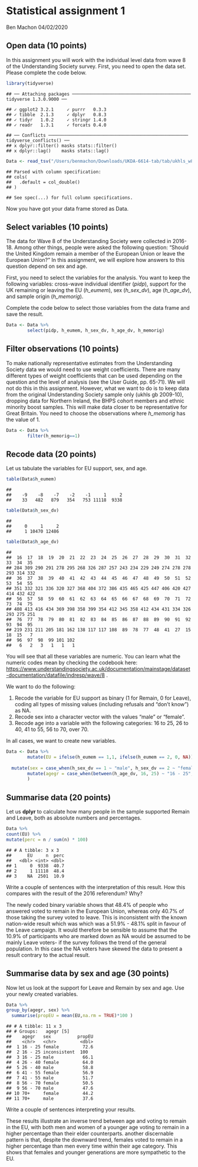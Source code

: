 Statistical assignment 1
================
Ben Machon
04/02/2020

## Open data (10 points)

In this assignment you will work with the individual level data from
wave 8 of the Understanding Society survey. First, you need to open the
data set. Please complete the code
    below.

``` r
library(tidyverse)
```

    ## ── Attaching packages ───────────────────────────────────────────── tidyverse 1.3.0.9000 ──

    ## ✓ ggplot2 3.2.1     ✓ purrr   0.3.3
    ## ✓ tibble  2.1.3     ✓ dplyr   0.8.3
    ## ✓ tidyr   1.0.2     ✓ stringr 1.4.0
    ## ✓ readr   1.3.1     ✓ forcats 0.4.0

    ## ── Conflicts ───────────────────────────────────────────────────── tidyverse_conflicts() ──
    ## x dplyr::filter() masks stats::filter()
    ## x dplyr::lag()    masks stats::lag()

``` r
Data <- read_tsv("/Users/benmachon/Downloads/UKDA-6614-tab/tab/ukhls_w8/h_indresp.tab")
```

    ## Parsed with column specification:
    ## cols(
    ##   .default = col_double()
    ## )

    ## See spec(...) for full column specifications.

Now you have got your data frame stored as Data.

## Select variables (10 points)

The data for Wave 8 of the Understanding Society were collected in
2016-18. Among other things, people were asked the following question:
“Should the United Kingdom remain a member of the European Union or
leave the European Union?” In this assignment, we will explore how
answers to this question depend on sex and age.

First, you need to select the variables for the analysis. You want to
keep the following variables: cross-wave individual identifier (*pidp*),
support for the UK remaining or leaving the EU (*h\_eumem*), sex
(*h\_sex\_dv*), age (*h\_age\_dv*), and sample origin (*h\_memorig*).

Complete the code below to select those variables from the data frame
and save the result.

``` r
Data <- Data %>%
        select(pidp, h_eumem, h_sex_dv, h_age_dv, h_memorig)
```

## Filter observations (10 points)

To make nationally representative estimates from the Understanding
Society data we would need to use weight coefficients. There are many
different types of weight coefficients that can be used depending on the
question and the level of analysis (see the User Guide, pp. 65-71). We
will not do this in this assignment. However, what we want to do is to
keep data from the original Understanding Society sample only (ukhls gb
2009-10), dropping data for Northern Ireland, the BHPS cohort members
and ethnic minority boost samples. This will make data closer to be
representative for Great Britain. You need to choose the observations
where *h\_memorig* has the value of 1.

``` r
Data <- Data %>%
        filter(h_memorig==1)
```

## Recode data (20 points)

Let us tabulate the variables for EU support, sex, and age.

``` r
table(Data$h_eumem)
```

    ## 
    ##    -9    -8    -7    -2    -1     1     2 
    ##    33   482   879   354   753 11118  9338

``` r
table(Data$h_sex_dv)
```

    ## 
    ##     0     1     2 
    ##     1 10470 12486

``` r
table(Data$h_age_dv)
```

    ## 
    ##  16  17  18  19  20  21  22  23  24  25  26  27  28  29  30  31  32  33  34  35 
    ## 284 309 290 291 278 295 268 326 287 257 243 234 229 249 274 278 278 293 314 332 
    ##  36  37  38  39  40  41  42  43  44  45  46  47  48  49  50  51  52  53  54  55 
    ## 351 332 321 336 320 327 368 404 372 386 435 465 425 447 406 420 427 414 432 422 
    ##  56  57  58  59  60  61  62  63  64  65  66  67  68  69  70  71  72  73  74  75 
    ## 408 413 416 434 369 398 358 399 354 412 345 358 412 434 431 334 326 293 275 251 
    ##  76  77  78  79  80  81  82  83  84  85  86  87  88  89  90  91  92  93  94  95 
    ## 219 231 211 205 181 162 138 117 117 108  89  78  77  48  41  27  15  18  15   7 
    ##  96  97  98  99 101 102 
    ##   6   2   3   1   1   1

You will see that all these variables are numeric. You can learn what
the numeric codes mean by checking the codebook here:
<https://www.understandingsociety.ac.uk/documentation/mainstage/dataset-documentation/datafile/indresp/wave/8>
.

We want to do the following:

1)  Recode the variable for EU support as binary (1 for Remain, 0 for
    Leave), coding all types of missing values (including refusals and
    “don’t know”) as NA.
2)  Recode sex into a character vector with the values “male” or
    “female”.
3)  Recode age into a variable with the following categories: 16 to 25,
    26 to 40, 41 to 55, 56 to 70, over 70.

In all cases, we want to create new variables.

``` r
Data <- Data %>%
        mutate(EU = ifelse(h_eumem == 1,1, ifelse(h_eumem == 2, 0, NA))) %>%
        
  mutate(sex = case_when(h_sex_dv == 1 ~ "male", h_sex_dv == 2 ~ "female", h_sex_dv == 0 ~ "inconsistent")) %>%
        mutate(agegr = case_when(between(h_age_dv, 16, 25) ~ "16 - 25", between(h_age_dv, 26, 40) ~ "26 - 40", between(h_age_dv, 41, 55) ~ "41 - 55", between(h_age_dv, 56, 70) ~ "56 - 70", between(h_age_dv, 71, 102) ~ "70+")
        )
```

## Summarise data (20 points)

Let us **dplyr** to calculate how many people in the sample supported
Remain and Leave, both as absolute numbers and percentages.

``` r
Data %>%
count(EU) %>%
mutate(perc = n / sum(n) * 100)
```

    ## # A tibble: 3 x 3
    ##      EU     n  perc
    ##   <dbl> <int> <dbl>
    ## 1     0  9338  40.7
    ## 2     1 11118  48.4
    ## 3    NA  2501  10.9

Write a couple of sentences with the interpretation of this result. How
this compares with the result of the 2016 referendum? Why?

The newly coded binary variable shows that 48.4% of people who answered
voted to remain in the European Union, whereas only 40.7% of those
taking the survey voted to leave. This is inconsistent with the known
nation-wide result which was which was a 51.9% - 48.1% split in favour
of the Leave campaign. It would therefore be sensible to assume that the
10.9% of participants who are marked down as NA would be assumed to be
mainly Leave voters- if the survey follows the trend of the general
population. In this case the NA voters have skewed the data to present a
result contrary to the actual result.

## Summarise data by sex and age (30 points)

Now let us look at the support for Leave and Remain by sex and age. Use
your newly created variables.

``` r
Data %>%
group_by(agegr, sex) %>%
  summarise(propEU = mean(EU,na.rm = TRUE)*100 )
```

    ## # A tibble: 11 x 3
    ## # Groups:   agegr [5]
    ##    agegr   sex          propEU
    ##    <chr>   <chr>         <dbl>
    ##  1 16 - 25 female         72.6
    ##  2 16 - 25 inconsistent  100  
    ##  3 16 - 25 male           66.1
    ##  4 26 - 40 female         64.0
    ##  5 26 - 40 male           58.8
    ##  6 41 - 55 female         56.9
    ##  7 41 - 55 male           51.7
    ##  8 56 - 70 female         50.5
    ##  9 56 - 70 male           47.6
    ## 10 70+     female         44.2
    ## 11 70+     male           37.6

Write a couple of sentences interpreting your results.

These results illustrate an inverse trend between age and voting to
remain in the EU, with both men and women of a younger age voting to
remain in a higher percentage than their elder counterparts. another
discernable pattern is that, despite the downward trend, females voted
to remain in a higher percentage than men every time within their age
category. This shows that females and younger generations are more
sympathetic to the EU.
